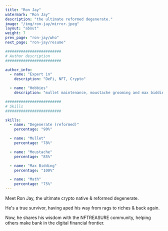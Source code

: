 ```yaml
---
title: "Ron Jay"
watermark: "Ron Jay"
description: "the ultimate reformed degenerate."
image: "/img/ron-jay/mirror.jpeg"
layout: "about"
weight: 7
prev_page: "ron-jay/who"
next_page: "ron-jay/resume"

#########################
# Author description
#########################

author_info:
  - name: "Expert in"
    description: "DeFi, NFT, Crypto"

  - name: "Hobbies"
    description: "mullet maintenance, moustache grooming and max bidding."

#########################
# Skills
#########################

skills:
  - name: "Degenerate (reformed)"
    percentage: "90%"

  - name: "Mullet"
    percentage: "78%"

  - name: "Moustache"
    percentage: "85%"

  - name: "Max Bidding"
    percentage: "100%"

  - name: "Math"
    percentage: "75%"
---
```


Meet Ron Jay, the ultimate crypto native & reformed degenerate.

He's a true survivor, having aped his way from rags to riches & back again.

Now, he shares his wisdom with the NFTREASURE community, helping others make bank in the digital financial frontier.

